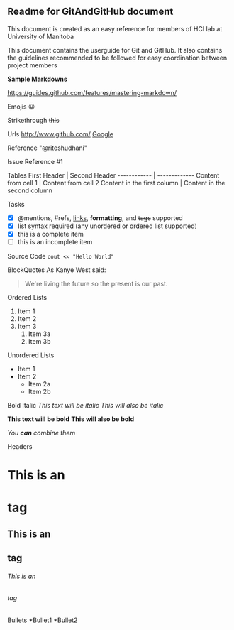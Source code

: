 ## Readme for GitAndGitHub document

This document is created as an easy reference for members of HCI lab at University of Manitoba

This document contains the userguide for Git and GitHub.
It also contains the guidelines recommended to be followed for easy coordination between project members



__Sample Markdowns__

https://guides.github.com/features/mastering-markdown/

Emojis
:grinning:

Strikethrough
~~this~~

Urls
http://www.github.com/
[Google](www.google.com)

Reference
"@riteshudhani"

Issue Reference
#1

Tables
First Header | Second Header
------------ | -------------
Content from cell 1 | Content from cell 2
Content in the first column | Content in the second column

Tasks
- [x] @mentions, #refs, [links](), **formatting**, and <del>tags</del> supported
- [x] list syntax required (any unordered or ordered list supported)
- [x] this is a complete item
- [ ] this is an incomplete item

Source Code
`cout << "Hello World"`

BlockQuotes
As Kanye West said:

> We're living the future so
> the present is our past.

Ordered Lists
1. Item 1
1. Item 2
1. Item 3
   1. Item 3a
   1. Item 3b
   
 Unordered Lists
* Item 1
* Item 2
  * Item 2a
  * Item 2b
  
 Bold Italic
  *This text will be italic*
_This will also be italic_

**This text will be bold**
__This will also be bold__

_You **can** combine them_

Headers
# This is an <h1> tag
## This is an <h2> tag
###### This is an <h6> tag
   
Bullets
   *Bullet1
   *Bullet2
